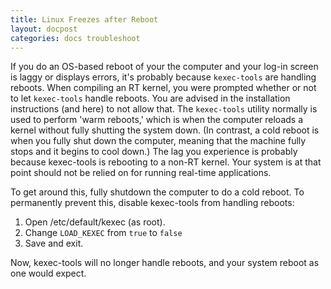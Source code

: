 ```yaml
---
title: Linux Freezes after Reboot
layout: docpost
categories: docs troubleshoot
---
```


If you do an OS-based reboot of your the computer and your log-in screen is laggy or displays errors, it's probably because `kexec-tools` are handling reboots. 
When compiling an RT kernel, you were prompted whether or not to let `kexec-tools` handle reboots. 
You are advised in the installation instructions (and here) to not allow that. 
The `kexec-tools` utility normally is used to perform 'warm reboots,' which is when the computer reloads a kernel without fully shutting the system down. 
(In contrast, a cold reboot is when you fully shut down the computer, meaning that the machine fully stops and it begins to cool down.) 
The lag you experience is probably because kexec-tools is rebooting to a non-RT kernel. 
Your system is at that point should not be relied on for running real-time applications. 

To get around this, fully shutdown the computer to do a cold reboot. To permanently prevent this, disable kexec-tools from handling reboots:  

1. Open /etc/default/kexec (as root).
2. Change `LOAD_KEXEC` from `true` to `false`
3. Save and exit. 

Now, kexec-tools will no longer handle reboots, and your system reboot as one would expect. 
